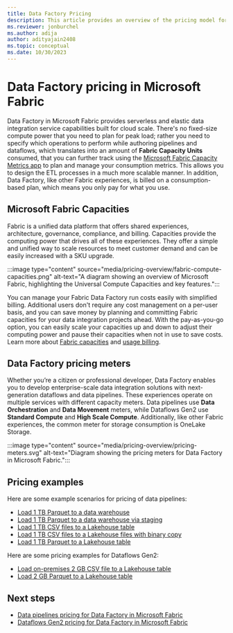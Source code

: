 ```yaml
---
title: Data Factory Pricing
description: This article provides an overview of the pricing model for Data Factory in Microsoft Fabric.
ms.reviewer: jonburchel
ms.author: adija
author: adityajain2408
ms.topic: conceptual
ms.date: 10/30/2023
---
```


# Data Factory pricing in Microsoft Fabric

Data Factory in Microsoft Fabric provides serverless and elastic data integration service capabilities built for cloud scale. There's no fixed-size compute power that you need to plan for peak load; rather you need to specify which operations to perform while authoring pipelines and dataflows, which translates into an amount of **Fabric Capacity Units** consumed, that you can further track using the [Microsoft Fabric Capacity Metrics app](../enterprise/metrics-app.md) to plan and manage your consumption metrics. This allows you to design the ETL processes in a much more scalable manner. In addition, Data Factory, like other Fabric experiences, is billed on a consumption-based plan, which means you only pay for what you use.

## Microsoft Fabric Capacities

Fabric is a unified data platform that offers shared experiences, architecture, governance, compliance, and billing. Capacities provide the computing power that drives all of these experiences. They offer a simple and unified way to scale resources to meet customer demand and can be easily increased with a SKU upgrade.

:::image type="content" source="media/pricing-overview/fabric-compute-capacities.png" alt-text="A diagram showing an overview of Microsoft Fabric, highlighting the Universal Compute Capacities and key features.":::

You can manage your Fabric Data Factory run costs easily with simplified billing. Additional users don't require any cost management on a per-user basis, and you can save money by planning and committing Fabric capacities for your data integration projects ahead. With the pay-as-you-go option, you can easily scale your capacities up and down to adjust their computing power and pause their capacities when not in use to save costs. Learn more about [Fabric capacities](../enterprise/licenses.md) and [usage billing](../enterprise/azure-billing.md).

## Data Factory pricing meters

Whether you’re a citizen or professional developer, Data Factory enables you to develop enterprise-scale data integration solutions with next-generation dataflows and data pipelines. These experiences operate on multiple services with different capacity meters. Data pipelines use **Data Orchestration** and **Data Movement** meters, while Dataflows Gen2 use **Standard Compute** and **High Scale Compute**. Additionally, like other Fabric experiences, the common meter for storage consumption is OneLake Storage.

:::image type="content" source="media/pricing-overview/pricing-meters.svg" alt-text="Diagram showing the pricing meters for Data Factory in Microsoft Fabric.":::

## Pricing examples

Here are some example scenarios for pricing of data pipelines:

- [Load 1 TB Parquet to a data warehouse](pricing-scenario-load-1-tb-parquet-to-data-warehouse.md)
- [Load 1 TB Parquet to a data warehouse via staging](pricing-scenario-load-1-tb-parquet-to-data-warehouse-stage.md)
- [Load 1 TB CSV files to a Lakehouse table](pricing-scenario-load-1-tb-csv-to-lakehouse-table.md)
- [Load 1 TB CSV files to a Lakehouse files with binary copy](pricing-scenario-load-1-tb-csv-to-lakehouse-files.md)
- [Load 1 TB Parquet to a Lakehouse table](pricing-scenario-load-1-tb-parquet-to-lakehouse-table.md)

Here are some pricing examples for Dataflows Gen2:

- [Load on-premises 2 GB CSV file to a Lakehouse table](pricing-scenario-dataflows-gen2-load-2-gb-csv-to-lakehouse-table.md)
- [Load 2 GB Parquet to a Lakehouse table](pricing-scenario-dataflows-gen2-load-2-gb-parquet-to-lakehouse-table.md)

## Next steps

- [Data pipelines pricing for Data Factory in Microsoft Fabric](pricing-pipelines.md)
- [Dataflows Gen2 pricing for Data Factory in Microsoft Fabric](pricing-dataflows-gen2.md)
